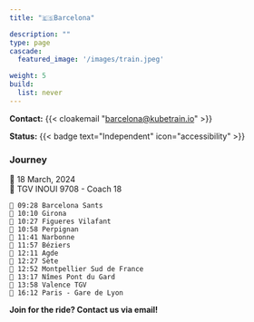 ```yaml
---
title: "🇪🇸Barcelona"

description: ""
type: page
cascade:
  featured_image: '/images/train.jpeg'

weight: 5
build:
  list: never
---
```


**Contact:** {{< cloakemail "barcelona@kubetrain.io" >}}

**Status:** {{< badge text="Independent" icon="accessibility" >}}

### Journey

📅 18 March, 2024  
🚂 TGV INOUI 9708 - Coach 18

```
🚂 09:28 Barcelona Sants
🚏 10:10 Girona
🚏 10:27 Figueres Vilafant
🚏 10:58 Perpignan
🚏 11:41 Narbonne
🚏 11:57 Béziers
🚏 12:11 Agde
🚏 12:27 Sète
🚏 12:52 Montpellier Sud de France
🚏 13:17 Nîmes Pont du Gard
🚏 13:58 Valence TGV
🚉 16:12 Paris - Gare de Lyon
```

**Join for the ride? Contact us via email!**

<!--more-->
